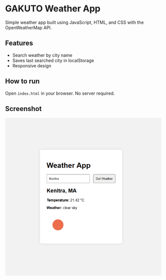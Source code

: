 # GAKUTO Weather App

Simple weather app built using JavaScript, HTML, and CSS with the OpenWeatherMap API.

## Features
- Search weather by city name
- Saves last searched city in localStorage
- Responsive design

## How to run
Open `index.html` in your browser. No server required.

## Screenshot
![weather-app](screenshot.png)
